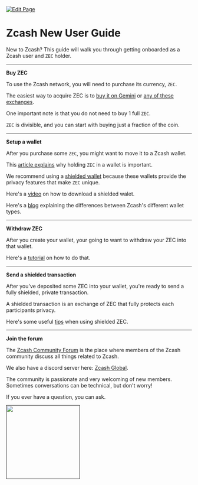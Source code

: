 <a href="https://github.com/zechub/zechub/edit/main/site/Start_Here/New_User_Guide.md" target="_blank">
  <img src="https://img.shields.io/badge/Edit-blue" alt="Edit Page"/>
</a>

# Zcash New User Guide

New to Zcash? This guide will walk you through getting onboarded as a Zcash user and `ZEC` holder.

---

**Buy ZEC**

To use the Zcash network, you will need to purchase its currency, `ZEC`.

The easiest way to acquire ZEC is to [buy it on Gemini](https://www.gemini.com/prices/zcash) or [any of these exchanges](https://z.cash/exchanges/).

One important note is that you do not need to buy 1 full `ZEC`.

`ZEC` is divisible, and you can start with buying just a fraction of the coin.

---

**Setup a wallet**

After you purchase some `ZEC`, you might want to move it to a Zcash wallet. 

This [article explains](https://www.ledger.com/academy/not-your-keys-not-your-coins-why-it-matters) why holding `ZEC` in a wallet is important. 

We recommend using a [shielded wallet](https://zechub.wiki/wallets) because these wallets provide the privacy features that make `ZEC` unique. 

Here's a [video](https://www.youtube.com/watch?v=AefftLsENaU) on how to download a shielded walet. 

Here's a [blog](https://zechub.substack.com/p/private-vs-transparent) explaining the differences between Zcash's different wallet types.

---

**Withdraw ZEC**

After you create your wallet, your going to want to withdraw your ZEC into that wallet. 

Here's a [tutorial](https://x.com/ZecHub/status/1823726880811528293) on how to do that.

---

**Send a shielded transaction**

After you've deposited some ZEC into your wallet, you're ready to send a fully shielded, private transaction. 

A shielded transaction is an exchange of ZEC that fully protects each participants privacy.

Here's some useful [tips](https://www.youtube.com/watch?v=tEfQaYPV0UE) when using shielded ZEC.

---

**Join the forum**

The [Zcash Community Forum](https://forum.zcashcommunity.com/) is the place where members of the Zcash community discuss all things related to Zcash. 

We also have a discord server here: [Zcash Global](https://discord.gg/zcash).

The community is passionate and very welcoming of new members. Sometimes conversations can be technical, but don't worry! 

If you ever have a question, you can ask.

<a href="">
    <img src="https://i.ibb.co/4ZbjGBV/zcash-logo-horizontal-transparent.png" alt="" width="auto" height="200"/>
</a>

